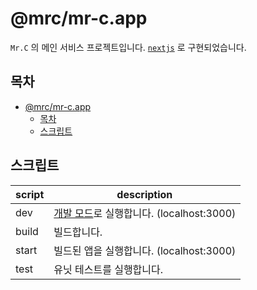 # @mrc/mr-c.app

`Mr.C` 의 메인 서비스 프로젝트입니다.
[`nextjs`](https://nextjs.org) 로 구현되었습니다.

## 목차

- [@mrc/mr-c.app](#mrcmr-capp)
  - [목차](#목차)
  - [스크립트](#스크립트)

## 스크립트

| script | description                                                                                                                 |
| ------ | --------------------------------------------------------------------------------------------------------------------------- |
| dev    | [개발 모드](https://nextjs.org/docs/getting-started/installation#run-the-development-server)로 실행합니다. (localhost:3000) |
| build  | 빌드합니다.                                                                                                                 |
| start  | 빌드된 앱을 실행합니다. (localhost:3000)                                                                                    |
| test   | 유닛 테스트를 실행합니다.                                                                                                   |

